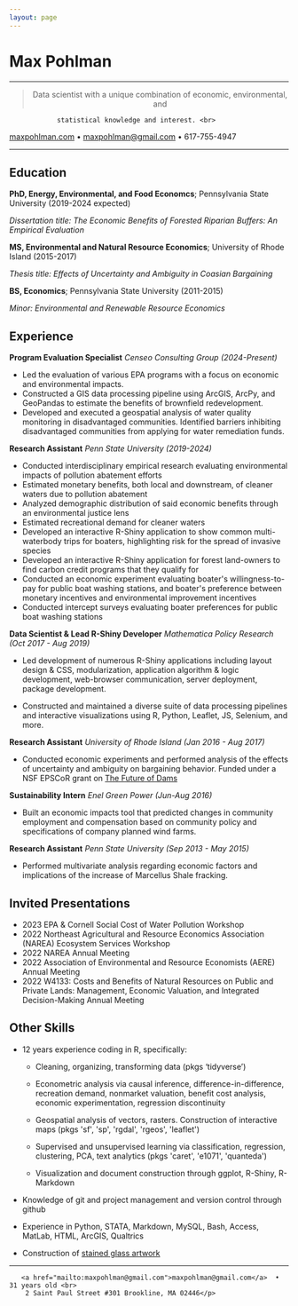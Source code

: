 ```yaml
---
layout: page
---
```

Max Pohlman
============

----

><p align="center">Data scientist with a unique combination of economic, environmental, and
  				statistical knowledge and interest. <br>
<a href="maxpohlman.com">maxpohlman.com</a>  •   <a href="mailto:maxpohlman@gmail.com">maxpohlman@gmail.com</a>  •  617-755-4947 </p>

----

Education
---------

**PhD, Energy, Environmental, and Food Economcs**; Pennsylvania State University (2019-2024 expected)

*Dissertation title: The Economic Benefits of Forested Riparian Buffers: An Empirical Evaluation*

**MS, Environmental and Natural Resource Economics**; University of Rhode Island (2015-2017)

*Thesis title: Effects of Uncertainty and Ambiguity in Coasian Bargaining*

**BS, Economics**; Pennsylvania State University (2011-2015)

*Minor: Environmental and Renewable Resource Economics*

Experience
----------

**Program Evaluation Specialist**
*Censeo Consulting Group (2024-Present)*

* Led the evaluation of various EPA programs with a focus on economic and environmental impacts.
* Constructed a GIS data processing pipeline using ArcGIS, ArcPy, and GeoPandas to estimate the benefits of brownfield redevelopment.
* Developed and executed a geospatial analysis of water quality monitoring in disadvantaged communities. Identified barriers inhibiting disadvantaged communities from applying for water remediation funds.


**Research Assistant**
*Penn State University (2019-2024)*

* Conducted interdisciplinary empirical research evaluating environmental impacts of pollution abatement efforts
* Estimated monetary benefits, both local and downstream, of cleaner waters due to pollution abatement
* Analyzed demographic distribution of said economic benefits through an environmental justice lens
* Estimated recreational demand for cleaner waters 
* Developed an interactive R-Shiny application to show common multi-waterbody trips for boaters, highlighting risk for the spread of invasive species
* Developed an interactive R-Shiny application for forest land-owners to find carbon credit programs that they qualify for
* Conducted an economic experiment evaluating boater's willingness-to-pay for public boat washing stations, and boater's preference between monetary incentives and environmental improvement incentives
* Conducted intercept surveys evaluating boater preferences for public boat washing stations

**Data Scientist & Lead R-Shiny Developer**
*Mathematica Policy Research (Oct 2017 - Aug 2019)*

* Led development of numerous R-Shiny applications including layout design & CSS, modularization, 
application algorithm & logic development, web-browser communication, server deployment, package development.

* Constructed and maintained a diverse suite of data processing pipelines and interactive visualizations using
R, Python, Leaflet, JS, Selenium, and more. 

**Research Assistant**
*University of Rhode Island (Jan 2016 - Aug 2017)*

* Conducted economic experiments and performed analysis of the effects of uncertainty
and ambiguity on bargaining behavior. Funded under a NSF EPSCoR grant on [The Future of Dams](https://nsf.gov/awardsearch/showAward?AWD_ID=1539071)

**Sustainability Intern**
*Enel Green Power (Jun-Aug 2016)*

* Built an economic impacts tool that predicted changes in community employment
and compensation based on community policy and specifications of company planned wind farms.

**Research Assistant**
*Penn State University  (Sep 2013 - May 2015)*

* Performed multivariate analysis regarding economic factors and implications of the increase
of Marcellus Shale fracking.

Invited Presentations
--------------------
* 2023 EPA & Cornell Social Cost of Water Pollution Workshop
* 2022 Northeast Agricultural and Resource Economics Association (NAREA) Ecosystem Services Workshop
* 2022 NAREA Annual Meeting
* 2022 Association of Environmental and Resource Economists (AERE) Annual Meeting
* 2022 W4133: Costs and Benefits of Natural Resources on Public and Private Lands: Management, Economic Valuation, and Integrated Decision-Making Annual Meeting

Other Skills
--------------------

* 12 years experience coding in R, specifically:

	* Cleaning, organizing, transforming data (pkgs ‘tidyverse’)

	* Econometric analysis via causal inference, difference-in-difference, recreation demand, nonmarket valuation, benefit cost analysis, economic experimentation, regression discontinuity

	* Geospatial analysis of vectors, rasters. Construction of interactive maps
	(pkgs 'sf', 'sp', 'rgdal', 'rgeos', 'leaflet')

	* Supervised and unsupervised learning via classification, regression, clustering, PCA,
	text analytics (pkgs 'caret', 'e1071', 'quanteda')

	* Visualization and document construction through ggplot, R-Shiny, R-Markdown

* Knowledge of git and project management and version control through github

* Experience in Python, STATA, Markdown, MySQL, Bash, Access, MatLab, HTML, ArcGIS, Qualtrics

* Construction of [stained glass artwork](http://www.maxpohlman.com/stainedglass)

----

><p align="center">
       <a href="mailto:maxpohlman@gmail.com">maxpohlman@gmail.com</a>  • 31 years old <br>
		2 Saint Paul Street #301 Brookline, MA 02446</p>
